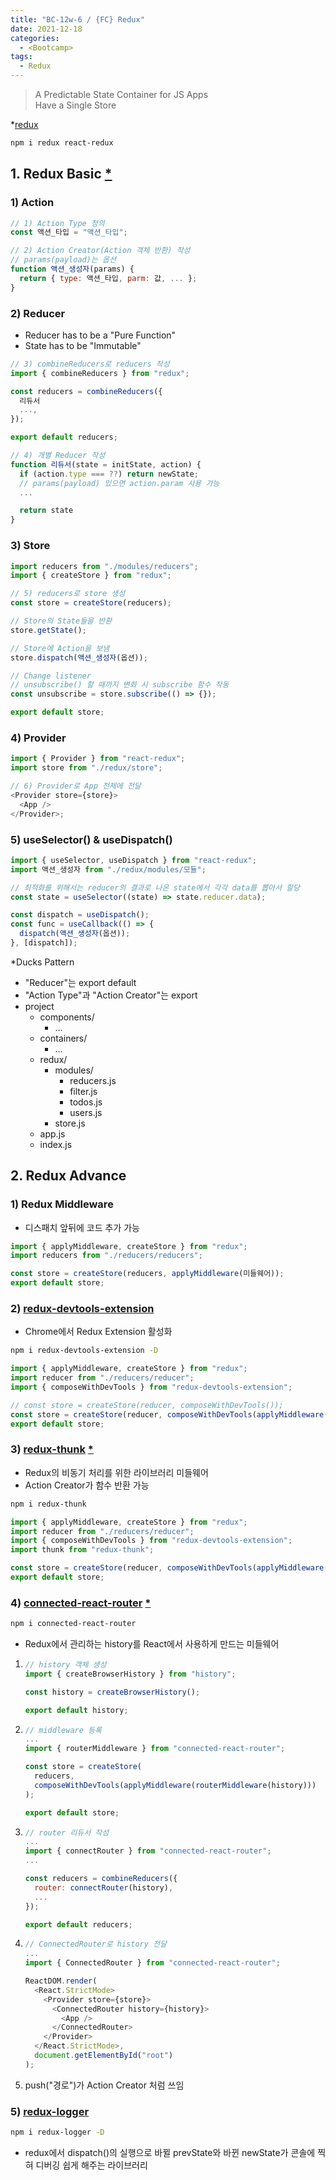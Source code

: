 ```yaml
---
title: "BC-12w-6 / {FC} Redux"
date: 2021-12-18
categories:
  - <Bootcamp>
tags:
  - Redux
---
```


> A Predictable State Container for JS Apps  
> Have a Single Store

\*[redux](https://redux.js.org/api/api-reference)

```bash
npm i redux react-redux
```

## 1. Redux Basic [\*](https://github.com/YuchanJeong/_WIL/blob/master/JavaScript/ex/ex-Redux-ReduxBasic.md)

### 1) Action

```js
// 1) Action Type 정의
const 액션_타입 = "액션_타입";

// 2) Action Creator(Action 객체 반환) 작성
// params(payload)는 옵션
function 액션_생성자(params) {
  return { type: 액션_타입, parm: 값, ... };
}
```

### 2) Reducer

- Reducer has to be a "Pure Function"
- State has to be "Immutable"

```js
// 3) combineReducers로 reducers 작성
import { combineReducers } from "redux";

const reducers = combineReducers({
  리듀서
  ...,
});

export default reducers;
```

```js
// 4) 개별 Reducer 작성
function 리듀서(state = initState, action) {
  if (action.type === ??) return newState;
  // params(payload) 있으면 action.param 사용 가능
  ...

  return state
}
```

### 3) Store

```js
import reducers from "./modules/reducers";
import { createStore } from "redux";

// 5) reducers로 store 생성
const store = createStore(reducers);

// Store의 State들을 반환
store.getState();

// Store에 Action을 보냄
store.dispatch(액션_생성자(옵션));

// Change listener
// unsubscribe() 할 때까지 변화 시 subscribe 함수 작동
const unsubscribe = store.subscribe(() => {});

export default store;
```

### 4) Provider

```js
import { Provider } from "react-redux";
import store from "./redux/store";

// 6) Provider로 App 전체에 전달
<Provider store={store}>
  <App />
</Provider>;
```

### 5) useSelector() & useDispatch()

```js
import { useSelector, useDispatch } from "react-redux";
import 액션_생성자 from "./redux/modules/모듈";

// 최적화를 위해서는 reducer의 결과로 나온 state에서 각각 data를 뽑아서 할당
const state = useSelector((state) => state.reducer.data);

const dispatch = useDispatch();
const func = useCallback(() => {
  dispatch(액션_생성자(옵션));
}, [dispatch]);
```

\*Ducks Pattern

- "Reducer"는 export default
- "Action Type"과 "Action Creator"는 export
- project
  - components/
    - ...
  - containers/
    - ...
  - redux/
    - modules/
      - reducers.js
      - filter.js
      - todos.js
      - users.js
    - store.js
  - app.js
  - index.js

## 2. Redux Advance

### 1) Redux Middleware

- 디스패치 앞뒤에 코드 추가 가능

```js
import { applyMiddleware, createStore } from "redux";
import reducers from "./reducers/reducers";

const store = createStore(reducers, applyMiddleware(미들웨어));
export default store;
```

### 2) [redux-devtools-extension](https://github.com/zalmoxisus/redux-devtools-extension)

- Chrome에서 Redux Extension 활성화

```bash
npm i redux-devtools-extension -D
```

```js
import { applyMiddleware, createStore } from "redux";
import reducer from "./reducers/reducer";
import { composeWithDevTools } from "redux-devtools-extension";

// const store = createStore(reducer, composeWithDevTools());
const store = createStore(reducer, composeWithDevTools(applyMiddleware()));
export default store;
```

### 3) [redux-thunk](https://github.com/reduxjs/redux-thunk) [\*](https://github.com/YuchanJeong/_WIL/blob/master/JavaScript/ex/ex-Redux-redux_thunk.md)

- Redux의 비동기 처리를 위한 라이브러리 미들웨어
- Action Creator가 함수 반환 가능

```bash
npm i redux-thunk
```

```js
import { applyMiddleware, createStore } from "redux";
import reducer from "./reducers/reducer";
import { composeWithDevTools } from "redux-devtools-extension";
import thunk from "redux-thunk";

const store = createStore(reducer, composeWithDevTools(applyMiddleware(thunk)));
export default store;
```

### 4) [connected-react-router](https://github.com/supasate/connected-react-router) [\*](https://github.com/YuchanJeong/_WIL/blob/master/JavaScript/ex/ex-Redux-connected_react_router.md)

```bash
npm i connected-react-router
```

- Redux에서 관리하는 history를 React에서 사용하게 만드는 미들웨어

1. ```js
   // history 객체 생성
   import { createBrowserHistory } from "history";

   const history = createBrowserHistory();

   export default history;
   ```

2. ```js
   // middleware 등록
   ...
   import { routerMiddleware } from "connected-react-router";

   const store = createStore(
     reducers,
     composeWithDevTools(applyMiddleware(routerMiddleware(history)))
   );

   export default store;
   ```

3. ```js
   // router 리듀서 작성
   ...
   import { connectRouter } from "connected-react-router";
   ...

   const reducers = combineReducers({
     router: connectRouter(history),
     ...
   });

   export default reducers;
   ```

4. ```js
   // ConnectedRouter로 history 전달
   ...
   import { ConnectedRouter } from "connected-react-router";

   ReactDOM.render(
     <React.StrictMode>
       <Provider store={store}>
         <ConnectedRouter history={history}>
           <App />
         </ConnectedRouter>
       </Provider>
     </React.StrictMode>,
     document.getElementById("root")
   );
   ```

5. push("경로")가 Action Creator 처럼 쓰임

### 5) [redux-logger](https://www.npmjs.com/package/redux-logger)

```bash
npm i redux-logger -D
```

- redux에서 dispatch()의 실행으로 바뀔 prevState와 바뀐 newState가 콘솔에 찍혀 디버깅 쉽게 해주는 라이브러리
